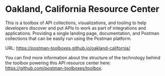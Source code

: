 # Oakland, California Resource Center
This is a toolbox of API collections, visualizations, and tooling to help developers discover and put APIs to work as part of integrations and applications. Providing a single landing page, documentation, and Postman collections that can be easily run using the Postman platform.

URL: https://postman-toolboxes.github.io/oakland-california/

You can find more information about the structure of the technology behind the toolbox powering this API resource center here: https://github.com/postman-toolboxes/toolbox.
